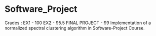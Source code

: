 # Software_Project
Grades : 
EX1 - 100
EX2 - 95.5
FINAL PROJECT - 99
Implementation of a normalized spectral clustering algorithm in Software-Project Course.
